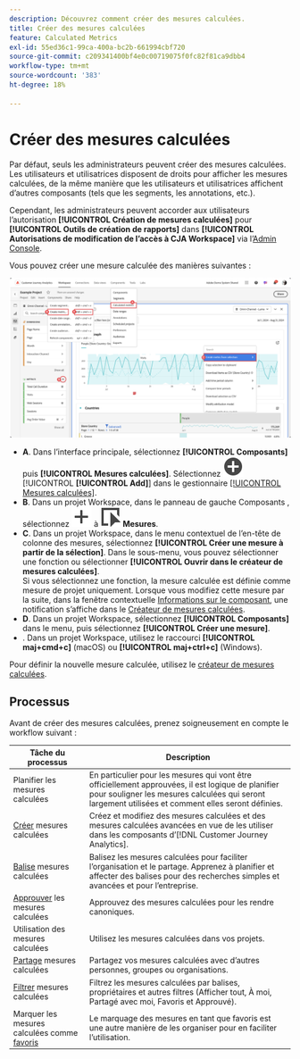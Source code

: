 ```yaml
---
description: Découvrez comment créer des mesures calculées.
title: Créer des mesures calculées
feature: Calculated Metrics
exl-id: 55ed36c1-99ca-400a-bc2b-661994cbf720
source-git-commit: c209341400bf4e0c00719075f0fc82f81ca9dbb4
workflow-type: tm+mt
source-wordcount: '383'
ht-degree: 18%

---
```


# Créer des mesures calculées

Par défaut, seuls les administrateurs peuvent créer des mesures calculées. Les utilisateurs et utilisatrices disposent de droits pour afficher les mesures calculées, de la même manière que les utilisateurs et utilisatrices affichent d’autres composants (tels que les segments, les annotations, etc.).

Cependant, les administrateurs peuvent accorder aux utilisateurs l’autorisation **[!UICONTROL Création de mesures calculées]** pour **[!UICONTROL Outils de création de rapports]** dans **[!UICONTROL Autorisations de modification de l’accès à CJA Workspace]** via l’[Admin Console](/help/technotes/access-control.md#user-level-access).


Vous pouvez créer une mesure calculée des manières suivantes :

![Comment créer une mesure ](assets/create-metric.png)

* **A**. Dans l’interface principale, sélectionnez **[!UICONTROL Composants]** puis **[!UICONTROL Mesures calculées]**. Sélectionnez ![AddCircle](/help/assets/icons/AddCircle.svg) [!UICONTROL **[!UICONTROL Add]**] dans le gestionnaire [[!UICONTROL Mesures calculées]](/help/components/calc-metrics/cm-workflow/cm-manager.md).
* **B**. Dans un projet Workspace, dans le panneau de gauche Composants , sélectionnez ![Ajouter](/help/assets/icons/Add.svg) à ![Événement](/help/assets/icons/Event.svg) **Mesures**.
* **C**. Dans un projet Workspace, dans le menu contextuel de l’en-tête de colonne des mesures, sélectionnez **[!UICONTROL Créer une mesure à partir de la sélection]**. Dans le sous-menu, vous pouvez sélectionner une fonction ou sélectionner **[!UICONTROL Ouvrir dans le créateur de mesures calculées]**. <br/>Si vous sélectionnez une fonction, la mesure calculée est définie comme mesure de projet uniquement. Lorsque vous modifiez cette mesure par la suite, dans la fenêtre contextuelle [Informations sur le composant](/help/components/use-components-in-workspace.md#component-info), une notification s’affiche dans le [Créateur de mesures calculées](/help/components/calc-metrics/cm-workflow/cm-build-metrics.md).
* **D**. Dans un projet Workspace, sélectionnez **[!UICONTROL Composants]** dans le menu, puis sélectionnez **[!UICONTROL Créer une mesure]**.
* **&#x200B;**. Dans un projet Workspace, utilisez le raccourci **[!UICONTROL maj+cmd+c]** (macOS) ou **[!UICONTROL maj+ctrl+c]** (Windows).

Pour définir la nouvelle mesure calculée, utilisez le [créateur de mesures calculées](/help/components/calc-metrics/cm-workflow/cm-build-metrics.md).


## Processus

Avant de créer des mesures calculées, prenez soigneusement en compte le workflow suivant :

| Tâche du processus | Description |
| --- | --- |
| Planifier les mesures calculées | En particulier pour les mesures qui vont être officiellement approuvées, il est logique de planifier pour souligner les mesures calculées qui seront largement utilisées et comment elles seront définies. |
| [Créer](/help/components/calc-metrics/cm-workflow/cm-build-metrics.md) mesures calculées | Créez et modifiez des mesures calculées et des mesures calculées avancées en vue de les utiliser dans les composants d’[!DNL Customer Journey Analytics].   |
| [Balise](cm-tagging.md) mesures calculées | Balisez les mesures calculées pour faciliter l’organisation et le partage. Apprenez à planifier et affecter des balises pour des recherches simples et avancées et pour l’entreprise. |
| [Approuver](cm-approving.md) les mesures calculées | Approuvez des mesures calculées pour les rendre canoniques. |
| Utilisation des mesures calculées | Utilisez les mesures calculées dans vos projets. |
| [Partage](cm-sharing.md) mesures calculées | Partagez vos mesures calculées avec d’autres personnes, groupes ou organisations. |
| [Filtrer](cm-filter.md) mesures calculées | Filtrez les mesures calculées par balises, propriétaires et autres filtres (Afficher tout, À moi, Partagé avec moi, Favoris et Approuvé). |
| Marquer les mesures calculées comme [favoris](cm-finding.md) | Le marquage des mesures en tant que favoris est une autre manière de les organiser pour en faciliter l’utilisation. |


